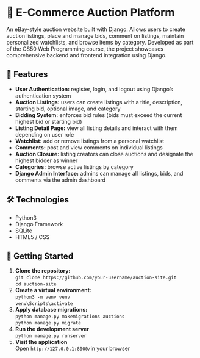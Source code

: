 # 🛒 E-Commerce Auction Platform
An eBay-style auction website built with Django. 
Allows users to create auction listings, place and manage bids, comment on listings, maintain personalized watchlists, and browse items by category. 
Developed as part of the CS50 Web Programming course, the project showcases comprehensive backend and frontend integration using Django.

## 🌟 Features
- **User Authentication:**
  register, login, and logout using Django’s authentication system
- **Auction Listings:**
  users can create listings with a title, description, starting bid, optional image, and category
- **Bidding System:**
  enforces bid rules (bids must exceed the current highest bid or starting bid)
- **Listing Detail Page:**
  view all listing details and interact with them depending on user role
- **Watchlist:**
  add or remove listings from a personal watchlist
- **Comments:**
  post and view comments on individual listings
- **Auction Closure:**
  listing creators can close auctions and designate the highest bidder as winner
- **Categories:**
  browse active listings by category
- **Django Admin Interface:**
  admins can manage all listings, bids, and comments via the admin dashboard

## 🛠️ Technologies
- Python3
- Django Framework
- SQLite
- HTML5 / CSS

## 🚀 Getting Started
1. **Clone the repository:** <br>
   `git clone https://github.com/your-username/auction-site.git` <br>
   `cd auction-site`
2. **Create a virtual environment:** <br>
   `python3 -m venv venv` <br>
   `venv\Scripts\activate`
4. **Apply database migrations:** <br>
   `python manage.py makemigrations auctions` <br>
   `python manage.py migrate`
5. **Run the development server** <br>
   `python manage.py runserver`
6. **Visit the application** <br>
   Open `http://127.0.0.1:8000/`in your browser
